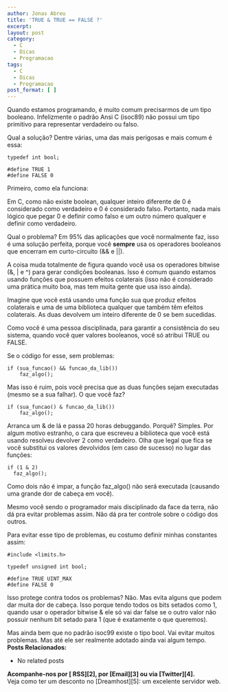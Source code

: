 ```yaml
---
author: Jonas Abreu
title: 'TRUE & TRUE == FALSE ?'
excerpt:
layout: post
category:
  - C
  - Dicas
  - Programacao
tags:
  - C
  - Dicas
  - Programacao
post_format: [ ]
---
```

Quando estamos programando, é muito comum precisarmos de um tipo booleano. Infelizmente o padrão Ansi C (isoc89) não possui um tipo primitivo para representar verdadeiro ou falso.

Qual a solução? Dentre várias, uma das mais perigosas e mais comum é essa:

    
    typedef int bool;
    
    #define TRUE 1
    #define FALSE 0
    

Primeiro, como ela funciona:

Em C, como não existe boolean, qualquer inteiro diferente de 0 é considerado como verdadeiro e 0 é considerado falso. Portanto, nada mais lógico que pegar 0 e definir como falso e um outro número qualquer e definir como verdadeiro.

Qual o problema? Em 95% das aplicações que você normalmente faz, isso é uma solução perfeita, porque você **sempre** usa os operadores booleanos que encerram em curto-circuito (&& e ||).

A coisa muda totalmente de figura quando você usa os operadores bitwise (&, | e ^) para gerar condições booleanas. Isso é comum quando estamos usando funções que possuem efeitos colaterais (isso não é considerado uma prática muito boa, mas tem muita gente que usa isso ainda).

Imagine que você está usando uma função sua que produz efeitos colaterais e uma de uma biblioteca qualquer que também têm efeitos colaterais. As duas devolvem um inteiro diferente de 0 se bem sucedidas.

Como você é uma pessoa disciplinada, para garantir a consistência do seu sistema, quando você quer valores booleanos, você só atribui TRUE ou FALSE.

Se o código for esse, sem problemas:

    
    if (sua_funcao() && funcao_da_lib())
    	faz_algo();
    

Mas isso é ruim, pois você precisa que as duas funções sejam executadas (mesmo se a sua falhar). O que você faz?

    
    if (sua_funcao() & funcao_da_lib())
    	faz_algo();
    

Arranca um & de lá e passa 20 horas debuggando. Porquê? Simples. Por algum motivo estranho, o cara que escreveu a biblioteca que você está usando resolveu devolver 2 como verdadeiro. Olha que legal que fica se você substitui os valores devolvidos (em caso de sucesso) no lugar das funções:

    
    if (1 & 2)
      faz_algo();
    

Como dois não é impar, a função faz_algo() não será executada (causando uma grande dor de cabeça em você).

Mesmo você sendo o programador mais disciplinado da face da terra, não dá pra evitar problemas assim. Não dá pra ter controle sobre o código dos outros.

Para evitar esse tipo de problemas, eu costumo definir minhas constantes assim:

    
    #include <limits.h>
    
    typedef unsigned int bool;
    
    #define TRUE UINT_MAX
    #define FALSE 0
    

Isso protege contra todos os problemas? Não. Mas evita alguns que podem dar muita dor de cabeça. Isso porque tendo todos os bits setados como 1, quando usar o operador bitwise & ele só vai dar false se o outro valor não possuir nenhum bit setado para 1 (que é exatamente o que queremos).

Mas ainda bem que no padrão isoc99 existe o tipo bool. Vai evitar muitos problemas. Mas até ele ser realmente adotado ainda vai algum tempo. 
**Posts Relacionados:** 
*   No related posts









**Acompanhe-nos por [ RSS][2], por [Email][3] ou via [Twitter][4].**  
Veja como ter um desconto no [Dreamhost][5]: um excelente servidor web.

 [1]: https://twitter.com/share




